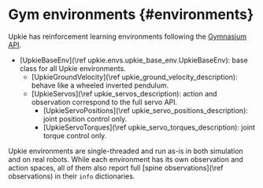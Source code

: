 # Gym environments {#environments}

Upkie has reinforcement learning environments following the [Gymnasium API](https://gymnasium.farama.org/).

- [UpkieBaseEnv](\ref upkie.envs.upkie_base_env.UpkieBaseEnv): base class for all Upkie environments.
    - [UpkieGroundVelocity](\ref upkie_ground_velocity_description): behave like a wheeled inverted pendulum.
    - [UpkieServos](\ref upkie_servos_description): action and observation correspond to the full servo API.
        - [UpkieServoPositions](\ref upkie_servo_positions_description): joint position control only.
        - [UpkieServoTorques](\ref upkie_servo_torques_description): joint torque control only.

Upkie environments are single-threaded and run as-is in both simulation and on real robots. While each environment has its own observation and action spaces, all of them also report full [spine observations](\ref observations) in their `info` dictionaries.
